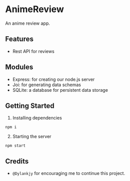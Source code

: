 # AnimeReview

An anime review app.

## Features

- Rest API for reviews

## Modules

- Express: for creating our node.js server
- Joi: for generating data schemas
- SQLite: a database for persistent data storage

## Getting Started

1. Installing dependencies

```node
npm i
```

2. Starting the server

```node
npm start
```

## Credits

- `@Dylankjy` for encouraging me to continue this project.
